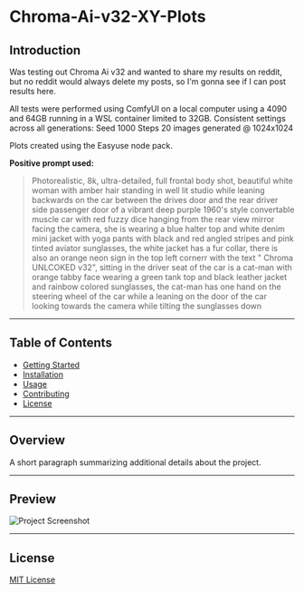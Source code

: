 <!--- use these arrows for adding comments or commenting out stuff --->
 # **Chroma-Ai-v32-XY-Plots**  

## Introduction
Was testing out Chroma Ai v32 and wanted to share my results on reddit, but no reddit would always delete my posts, so I'm gonna see if I can post results here.

All tests were performed using ComfyUI on a local computer using a 4090 and 64GB running in a WSL container limited to 32GB. Consistent settings across all generations: Seed 1000 Steps 20 images generated @ 1024x1024

Plots created using the Easyuse node pack.

**Positive prompt used:**
> Photorealistic, 8k, ultra-detailed, full frontal body shot, beautiful white woman with amber hair standing in well
> lit studio while leaning backwards on the car between the drives door and the rear driver side passenger door of a
> vibrant deep purple 1960's style convertable muscle car with red fuzzy dice hanging from the rear view mirror
> facing the camera, she is wearing a blue halter top and white denim mini jacket with yoga pants with black and red
> angled stripes and pink tinted aviator sunglasses, the white jacket has a fur collar, there is also an orange neon
> sign in the top left cornerr with the text " Chroma UNLCOKED v32", sitting in the driver seat of the car is a cat-man
> with orange tabby face wearing a green tank top and black leather jacket and rainbow colored sunglasses, the cat-man
> has one hand on the steering wheel of the car while a leaning on the door of the car looking towards the camera
> while tilting the sunglasses down
---

## Table of Contents
- [Getting Started](./Getting_Started/)
- [Installation](./Installation/)
- [Usage](./Usage/)
- [Contributing](./Contributing/)
- [License](./License/)

---

## Overview
A short paragraph summarizing additional details about the project.

---

## Preview
![Project Screenshot](./assets/project-image.png)

---

## License
[MIT License](./LICENSE)
